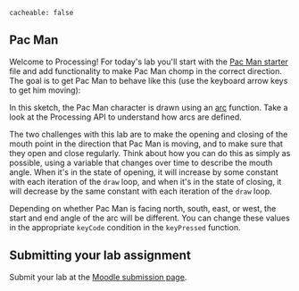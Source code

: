 ```
cacheable: false
```

## Pac Man

Welcome to Processing! For today's lab you'll start with the [Pac Man starter](http://mathcs.pugetsound.edu/~tmullen/ics/Pacman_starter.zip) file and add functionality to make Pac Man chomp in the correct direction. The goal is to get Pac Man to behave like this (use the keyboard arrow keys to get him moving):

<script src="//cdnjs.cloudflare.com/ajax/libs/p5.js/0.5.2/p5.js"></script>


<script language="javascript" type="text/javascript">
window.addEventListener("keydown",function(a){[32,37,38,39,40].indexOf(a.keyCode)>-1&&a.preventDefault()},!1); function setup(){var a=createCanvas(500,500);a.parent("sketch-holder"),colorMode(RGB,1),fill(1,1,0),noStroke()}function draw(){background(0,0,0),mta>ma&&(oc=-5),mi>mta&&(oc=5),mta+=oc,x+=xa,y+=ya,x>550?x=50:x>450&&arc(x-500,y,100,100,radians(rb+mta),radians(re-mta)),y>550?y=50:y>450&&arc(x,y-500,100,100,radians(rb+mta),radians(re-mta)),-50>x?x=450:50>x&&arc(x+500,y,100,100,radians(rb+mta),radians(re-mta)),-50>y?y=450:50>y&&arc(x,y+500,100,100,radians(rb+mta),radians(re-mta)),arc(x,y,100,100,radians(rb+mta),radians(re-mta))}function keyPressed(){keyCode===DOWN_ARROW?(rb=90,re=450,xa=0,ya=3):keyCode===UP_ARROW?(rb=-90,re=270,xa=0,ya=-3):keyCode===LEFT_ARROW?(rb=180,re=540,xa=-3,ya=0):keyCode===RIGHT_ARROW&&(rb=0,re=360,xa=3,ya=0)}var ma=45,mi=0,mta=0,oc=5,rb=0,re=360,x=250,y=250,xa=0,ya=0;
</script>


<div id="sketch-holder"></div>

In this sketch, the Pac Man character is drawn using an [arc](https://processing.org/reference/arc_.html) function. Take a look at the Processing API to understand how arcs are defined.

The two challenges with this lab are to make the opening and closing of the mouth point in the direction that Pac Man is moving, and to make sure that they open and close regularly. Think about how you can do this as simply as possible, using a variable that changes over time to describe the mouth angle. When it's in the state of opening, it will increase by some constant with each iteration of the `draw` loop, and when it's in the state of closing, it will decrease by the same constant with each iteration of the `draw` loop.

Depending on whether Pac Man is facing north, south, east, or west, the start and end angle of the arc will be different. You can change these values in the appropriate `keyCode` condition in the `keyPressed` function.

## Submitting your lab assignment                                                  
Submit your lab at the [Moodle submission page](https://moodle.pugetsound.edu/moodle/mod/assign/view.php?id=335867).
